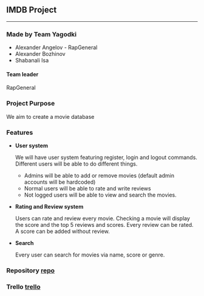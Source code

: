## IMDB Project

----

### Made by Team Yagodki

- Alexander Angelov - RapGeneral
- Alexander Bozhinov
- Shabanali Isa

#### Team leader
RapGeneral

### Project Purpose
We aim to create a movie database 

### Features 
- <b>User system</b>

    We will have user system featuring register, login and logout commands.
    Different users will be able to do different things.
    - Admins will be able to add or remove movies (default admin accounts will be hardcoded)
    - Normal users will be able to rate and write reviews
    - Not logged users will be able to view and search the movies.
    
- <b>Rating and Review system</b>

    Users can rate and review every movie. Checking a movie will display the score and the top 5 reviews and scores.
    Every review can be rated.
    A score can be added without review.

- <b>Search</b>

    Every user can search for movies via name, score or genre.
    
### Repository [repo]
### Trello [trello]

[repo]: https://gitlab.com/RapGeneral/nazovenoimdb.git
[trello]: https://trello.com/invite/b/x9KipY89/51d2f7e9640728ecb123e38f528811d2/imdb